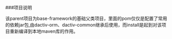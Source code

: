 ###项目说明

该parent项目为base-framework的基础父类项目，里面的pom仅仅是配置了常用的依赖jar包,由dactiv-orm、dactiv-common继承后使用，而install是起到对该项目重新编译到本地maven库的作用。

